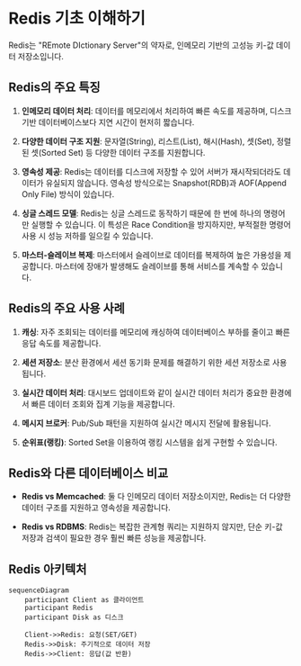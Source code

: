 # Redis 기초 이해하기

Redis는 "REmote DIctionary Server"의 약자로, 인메모리 기반의 고성능 키-값 데이터 저장소입니다.

## Redis의 주요 특징

1. **인메모리 데이터 처리**: 데이터를 메모리에서 처리하여 빠른 속도를 제공하며, 디스크 기반 데이터베이스보다 지연 시간이 현저히 짧습니다.

2. **다양한 데이터 구조 지원**: 문자열(String), 리스트(List), 해시(Hash), 셋(Set), 정렬된 셋(Sorted Set) 등 다양한 데이터 구조를 지원합니다.

3. **영속성 제공**: Redis는 데이터를 디스크에 저장할 수 있어 서버가 재시작되더라도 데이터가 유실되지 않습니다. 영속성 방식으로는 Snapshot(RDB)과 AOF(Append Only File) 방식이 있습니다.

4. **싱글 스레드 모델**: Redis는 싱글 스레드로 동작하기 때문에 한 번에 하나의 명령어만 실행할 수 있습니다. 이 특성은 Race Condition을 방지하지만, 부적절한 명령어 사용 시 성능 저하를 일으킬 수 있습니다.

5. **마스터-슬레이브 복제**: 마스터에서 슬레이브로 데이터를 복제하여 높은 가용성을 제공합니다. 마스터에 장애가 발생해도 슬레이브를 통해 서비스를 계속할 수 있습니다.

## Redis의 주요 사용 사례

1. **캐싱**: 자주 조회되는 데이터를 메모리에 캐싱하여 데이터베이스 부하를 줄이고 빠른 응답 속도를 제공합니다.

2. **세션 저장소**: 분산 환경에서 세션 동기화 문제를 해결하기 위한 세션 저장소로 사용됩니다.

3. **실시간 데이터 처리**: 대시보드 업데이트와 같이 실시간 데이터 처리가 중요한 환경에서 빠른 데이터 조회와 집계 기능을 제공합니다.

4. **메시지 브로커**: Pub/Sub 패턴을 지원하여 실시간 메시지 전달에 활용됩니다.

5. **순위표(랭킹)**: Sorted Set을 이용하여 랭킹 시스템을 쉽게 구현할 수 있습니다.

## Redis와 다른 데이터베이스 비교

* **Redis vs Memcached**: 둘 다 인메모리 데이터 저장소이지만, Redis는 더 다양한 데이터 구조를 지원하고 영속성을 제공합니다.

* **Redis vs RDBMS**: Redis는 복잡한 관계형 쿼리는 지원하지 않지만, 단순 키-값 저장과 검색이 필요한 경우 훨씬 빠른 성능을 제공합니다.

## Redis 아키텍처

```mermaid
sequenceDiagram
    participant Client as 클라이언트
    participant Redis
    participant Disk as 디스크
    
    Client->>Redis: 요청(SET/GET)
    Redis->>Disk: 주기적으로 데이터 저장
    Redis->>Client: 응답(값 반환)